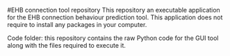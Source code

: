#EHB connection tool repository
This repository an executable application for the EHB connection behaviour prediction tool. This application does not require to install any packages in your computer. 

Code folder:
this repository contains the raw Python code for the GUI tool along with the files required to execute it.
